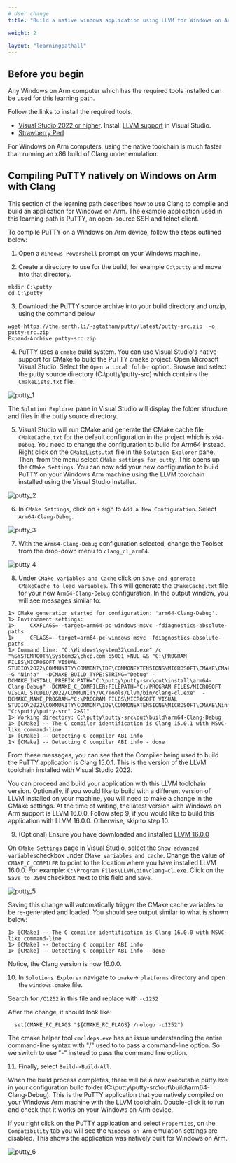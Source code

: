 ```yaml
---
# User change
title: "Build a native windows application using LLVM for Windows on Arm"

weight: 2

layout: "learningpathall"
---
```


## Before you begin

Any Windows on Arm computer which has the required tools installed can be used for this learning path.

Follow the links to install the required tools. 

* [Visual Studio 2022 or higher](/install-guides/woa/#visual-studio). Install [LLVM support](https://learn.microsoft.com/en-us/cpp/build/clang-support-msbuild?view=msvc-170#install-1) in Visual Studio.
* [Strawberry Perl](https://strawberryperl.com/) 

For Windows on Arm computers, using the native toolchain is much faster than running an x86 build of Clang under emulation. 

## Compiling PuTTY natively on Windows on Arm with Clang

This section of the learning path describes how to use Clang to compile and build an application for Windows on Arm. The example application used in this learning path is PuTTY, an open-source SSH and telnet client.

To compile PuTTY on a Windows on Arm device, follow the steps outlined below:

1. Open a `Windows Powershell` prompt on your Windows machine.

2. Create a directory to use for the build, for example `C:\putty` and move into that directory.

```console
mkdir C:\putty
cd C:\putty
```
3. Download the PuTTY source archive into your build directory and unzip, using the command below
```console
wget https://the.earth.li/~sgtatham/putty/latest/putty-src.zip  -o putty-src.zip
Expand-Archive putty-src.zip
```

4. PuTTY uses a `cmake` build system. You can use Visual Studio's native support for CMake to build the PuTTY cmake project.
Open Microsoft Visual Studio. Select the `Open a Local folder` option. Browse and select the putty source directory (C:\putty\putty-src) which contains the `CmakeLists.txt` file.

![putty_1](putty_1.png) 

The `Solution Explorer` pane in Visual Studio will display the folder structure and files in the putty source directory.

5. Visual Studio will run CMake and generate the CMake cache file `CMakeCache.txt` for the default configuration in the project which is `x64-Debug`. You need to change the configuration to build for Arm64 instead.
Right click on the `CMakeLists.txt` file in the `Solution Explorer` pane. Then, from the menu select `CMake settings for putty`. This opens up the `CMake Settings`. You can now add your new configuration to build PuTTY on your Windows Arm machine using the LLVM toolchain installed using the Visual Studio Installer. 

![putty_2](putty_2.png)

6. In `CMake Settings`, click on `+` sign to `Add a New Configuration`. Select `Arm64-Clang-Debug`. 

![putty_3](putty_3.png)

7. With the `Arm64-Clang-Debug` configuration selected, change the Toolset from the drop-down menu to `clang_cl_arm64`. 

![putty_4](putty_4.png)

8. Under `CMake variables and Cache` click on `Save and generate CMakeCache to load variables`. This will generate the `CMakeCache.txt` file for your new `Arm64-Clang-Debug` configuration.
   In the output window, you will see messages similar to:

```output
1> CMake generation started for configuration: 'arm64-Clang-Debug'.
1> Environment settings:
1>     CXXFLAGS=--target=arm64-pc-windows-msvc -fdiagnostics-absolute-paths
1>     CFLAGS=--target=arm64-pc-windows-msvc -fdiagnostics-absolute-paths
1> Command line: "C:\Windows\system32\cmd.exe" /c "%SYSTEMROOT%\System32\chcp.com 65001 >NUL && "C:\PROGRAM FILES\MICROSOFT VISUAL STUDIO\2022\COMMUNITY\COMMON7\IDE\COMMONEXTENSIONS\MICROSOFT\CMAKE\CMake\bin\cmake.exe"  -G "Ninja"  -DCMAKE_BUILD_TYPE:STRING="Debug" -DCMAKE_INSTALL_PREFIX:PATH="C:\putty\putty-src\out\install\arm64-Clang-Debug" -DCMAKE_C_COMPILER:FILEPATH="C:/PROGRAM FILES/MICROSOFT VISUAL STUDIO/2022/COMMUNITY/VC/Tools/Llvm/bin/clang-cl.exe"  -DCMAKE_MAKE_PROGRAM="C:\PROGRAM FILES\MICROSOFT VISUAL STUDIO\2022\COMMUNITY\COMMON7\IDE\COMMONEXTENSIONS\MICROSOFT\CMAKE\Ninja\ninja.exe" "C:\putty\putty-src" 2>&1"
1> Working directory: C:\putty\putty-src\out\build\arm64-Clang-Debug
1> [CMake] -- The C compiler identification is Clang 15.0.1 with MSVC-like command-line
1> [CMake] -- Detecting C compiler ABI info
1> [CMake] -- Detecting C compiler ABI info - done
```
From these messages, you can see that the Compiler being used to build the PuTTY application is Clang 15.0.1. This is the version of the LLVM toolchain installed with Visual Studio 2022. 

You can proceed and build your application with this LLVM toolchain version. Optionally, if you would like to build with a different version of LLVM installed on your machine, you will need to make a change in the CMake settings. At the time of writing, the latest version with Windows on Arm support is LLVM 16.0.0. Follow step 9, if you would like to build this application with LLVM 16.0.0. Otherwise, skip to step 10.

9. (Optional) Ensure you have downloaded and installed [LLVM 16.0.0](/install-guides/woa/#llvm-toolchain)

On `CMake Settings` page in Visual Studio, select the `Show advanced variables`checkbox under `CMake variables and cache`.
Change the value of `CMAKE_C_COMPILER` to point to the location where you have installed LLVM 16.0.0. For example: `C:\Program Files\LLVM\bin\clang-cl.exe`. Click on the `Save to JSON` checkbox next to this field and `Save`.

 ![putty_5](putty_5.png)

Saving this change will automatically trigger the CMake cache variables to be re-generated and loaded. You should see output similar to what is shown below:

```output
1> [CMake] -- The C compiler identification is Clang 16.0.0 with MSVC-like command-line
1> [CMake] -- Detecting C compiler ABI info
1> [CMake] -- Detecting C compiler ABI info - done
```
Notice, the Clang version is now 16.0.0.

10. In `Solutions Explorer` navigate to `cmake`-> `platforms` directory and open the `windows.cmake` file. 

Search for `/C1252` in this file and replace with `-c1252`

After the change, it should look like:
```output
  set(CMAKE_RC_FLAGS "${CMAKE_RC_FLAGS} /nologo -c1252")
```
The cmake helper tool `cmcldeps.exe` has an issue understanding the entire command-line syntax with "/" used to to pass a command-line option. So we switch to use "-" instead to pass the command line option.

11. Finally, select `Build->Build-All`.

When the build process completes, there will be a new executable putty.exe in your configuration build folder (C:\putty\putty-src\out\build\arm64-Clang-Debug). This is the PuTTY application that you natively compiled on your Windows Arm machine with the LLVM toolchain. Double-click it to run and check that it works on your Windows on Arm device. 

If you right click on the PuTTY application and select `Properties`, on the `Compatibility` tab you will see the `Windows on Arm` emulation settings are disabled. This shows the application was natively built for Windows on Arm.

![putty_6](putty_6.png)


